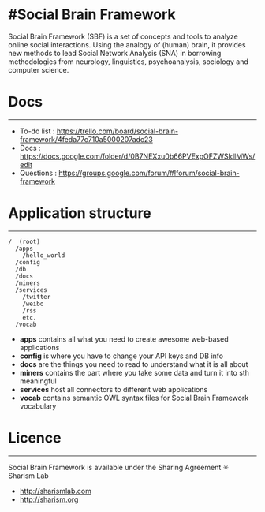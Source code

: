 #Social Brain Framework
======================

Social Brain Framework (SBF) is a set of concepts and tools to analyze online social interactions. Using the analogy of (human) brain, it provides new methods to lead Social Network Analysis (SNA) in borrowing methodologies from neurology, linguistics, psychoanalysis, sociology and computer science.

# Docs
-----------

* To-do list : https://trello.com/board/social-brain-framework/4feda77c710a5000207adc23
* Docs : https://docs.google.com/folder/d/0B7NEXxu0b66PVExpOFZWSldlMWs/edit
* Questions : https://groups.google.com/forum/#!forum/social-brain-framework

# Application structure
-----------


    /  (root)
      /apps 
        /hello_world
      /config 
      /db
      /docs
      /miners
      /services
        /twitter
        /weibo
        /rss
        etc.
      /vocab

*  **apps** contains all what you need to create awesome web-based applications
*  **config** is where you have to change your API keys and DB info
*  **docs** are the things you need to read to understand what it is all about
*  **miners** contains the part where you take some data and turn it into sth meaningful
*  **services** host all connectors to different web applications
*  **vocab** contains semantic OWL syntax files for Social Brain Framework vocabulary





# Licence
----------

Social Brain Framework is available under the Sharing Agreement ✳ Sharism Lab
* http://sharismlab.com
* http://sharism.org
